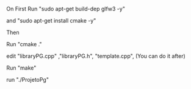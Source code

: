 On First Run "sudo apt-get build-dep glfw3 -y"

and "sudo apt-get install cmake -y"

Then

Run "cmake ."

edit "libraryPG.cpp" ,"libraryPG.h", "template.cpp", (You can do it after)

Run "make"

run "./ProjetoPg"
